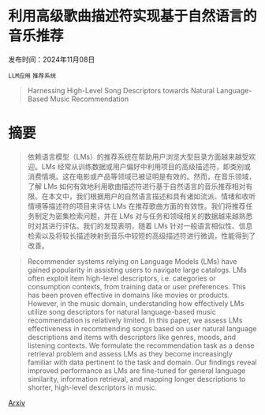 # 利用高级歌曲描述符实现基于自然语言的音乐推荐

发布时间：2024年11月08日

`LLM应用` `推荐系统`

> Harnessing High-Level Song Descriptors towards Natural Language-Based Music Recommendation

# 摘要

> 依赖语言模型（LMs）的推荐系统在帮助用户浏览大型目录方面越来越受欢迎。LMs 经常从训练数据或用户偏好中利用项目的高级描述符，即类别或消费情境。这在电影或产品等领域已被证明是有效的。然而，在音乐领域，了解 LMs 如何有效地利用歌曲描述符进行基于自然语言的音乐推荐相对有限。在本文中，我们根据用户的自然语言描述和具有诸如流派、情绪和收听情境等描述符的项目来评估 LMs 在推荐歌曲方面的有效性。我们将推荐任务制定为密集检索问题，并在 LMs 对与任务和领域相关的数据越来越熟悉时对其进行评估。我们的发现表明，随着 LMs 针对一般语言相似性、信息检索以及将较长描述映射到音乐中较短的高级描述符进行微调，性能得到了改善。

> Recommender systems relying on Language Models (LMs) have gained popularity in assisting users to navigate large catalogs. LMs often exploit item high-level descriptors, i.e. categories or consumption contexts, from training data or user preferences. This has been proven effective in domains like movies or products. However, in the music domain, understanding how effectively LMs utilize song descriptors for natural language-based music recommendation is relatively limited. In this paper, we assess LMs effectiveness in recommending songs based on user natural language descriptions and items with descriptors like genres, moods, and listening contexts. We formulate the recommendation task as a dense retrieval problem and assess LMs as they become increasingly familiar with data pertinent to the task and domain. Our findings reveal improved performance as LMs are fine-tuned for general language similarity, information retrieval, and mapping longer descriptions to shorter, high-level descriptors in music.

[Arxiv](https://arxiv.org/abs/2411.05649)